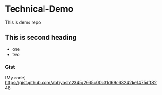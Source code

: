# Technical-Demo
This is demo repo


## This is second heading

* one
* two

 ### Gist
 
[My code] https://gist.github.com/abhiyash12345/2665c00a31d69d63242be1475dff8248
